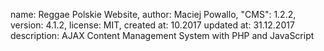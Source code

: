 name: Reggae Polskie Website,
author: Maciej Powallo,
"CMS": 1.2.2,
version: 4.1.2,
license: MIT,
created at: 10.2017
updated at: 31.12.2017
description: AJAX Content Management System with PHP and JavaScript